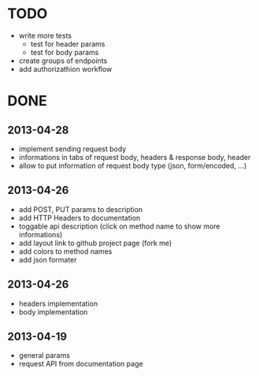 # TODO

 - write more tests
   - test for header params
   - test for body params
 - create groups of endpoints
 - add authorizathion workflow

# DONE
## 2013-04-28
 - implement sending request body
 - informations in tabs of request body, headers & response body, header
 - allow to put information of request body type (json, form/encoded, ...)

## 2013-04-26
 - add POST, PUT params to description
 - add HTTP Headers to documentation
 - toggable api description (click on method name to show more informations)
 - add layout link to github project page (fork me)
 - add colors to method names
 - add json formater

## 2013-04-26
 - headers implementation
 - body implementation

## 2013-04-19
 - general params
 - request API from documentation page
